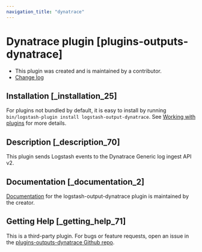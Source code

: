 ```yaml
---
navigation_title: "dynatrace"
---
```


# Dynatrace plugin [plugins-outputs-dynatrace]


* This plugin was created and is maintained by a contributor.
* [Change log](https://github.com/dynatrace-oss/logstash-output-dynatrace/blob/master/CHANGELOG.md)

## Installation [_installation_25]

For plugins not bundled by default, it is easy to install by running `bin/logstash-plugin install logstash-output-dynatrace`. See [Working with plugins](https://www.elastic.co/guide/en/logstash/current/working-with-plugins.html) for more details.


## Description [_description_70]

This plugin sends Logstash events to the Dynatrace Generic log ingest API v2.


## Documentation [_documentation_2]

[ Documentation](https://github.com/dynatrace-oss/logstash-output-dynatrace/blob/main/docs/index.asciidoc) for the logstash-output-dynatrace plugin is maintained by the creator.


## Getting Help [_getting_help_71]

This is a third-party plugin. For bugs or feature requests, open an issue in the [plugins-outputs-dynatrace Github repo](https://github.com/dynatrace-oss/logstash-output-dynatrace).


